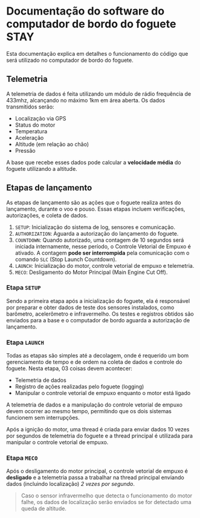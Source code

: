 # Documentação do software do computador de bordo do foguete STAY

Esta documentação explica em detalhes o funcionamento do código que será utilizado no computador de bordo do foguete.

## Telemetria

A telemetria de dados é feita utilizando um módulo de rádio frequência de 433mhz, alcançando no máximo 1km em área aberta. Os dados transmitidos serão:

- Localização via GPS
- Status do motor
- Temperatura
- Aceleração
- Altitude (em relação ao chão)
- Pressão

A base que recebe esses dados pode calcular a **velocidade média** do foguete utilizando a altitude.

## Etapas de lançamento

As etapas de lançamento são as ações que o foguete realiza antes do lançamento, durante o voo e pouso. Essas etapas incluem verificações, autorizações, e coleta de dados.

1. `SETUP`: Inicialização do sistema de log, sensores e comunicação.
2. `AUTHORIZATION`: Aguarda a autorização do lançamento do foguete.
3. `COUNTDOWN`: Quando autorizado, uma contagem de 10 segundos será iniciada internamente, nesse período, o Controle Vetorial de Empuxo é ativado. A contagem **pode ser interrompida** pela comunicação com o comando `SLC` (Stop Launch Countdown).
4. `LAUNCH`: Inicialização do motor, controle vetorial de empuxo e telemetria.
5. `MECO`: Desligamento do Motor Principal (Main Engine Cut Off).

### Etapa `SETUP`

Sendo a primeira etapa após a inicialização do foguete, ela é responsável por preparar e obter dados de teste dos sensores instalados, como barômetro, acelerômetro e infravermelho. Os testes e registros obtidos são enviados para a base e o computador de bordo aguarda a autorização de lançamento.

### Etapa `LAUNCH`

Todas as etapas são simples até a decolagem, onde é requerido um bom gerenciamento de tempo e de ordem na coleta de dados e controle do foguete. Nesta etapa, 03 coisas devem acontecer:

- Telemetria de dados
- Registro de ações realizadas pelo foguete (logging)
- Manipular o controle vetorial de empuxo enquanto o motor está ligado

A telemetria de dados e a manipulação do controle vetorial de empuxo devem ocorrer ao mesmo tempo, permitindo que os dois sistemas funcionem sem interrupções.

Após a ignição do motor, uma thread é criada para enviar dados 10 vezes por segundos de telemetria do foguete e a thread principal é utilizada para manipular o controle vetorial de empuxo.

### Etapa `MECO`

Após o desligamento do motor principal, o controle vetorial de empuxo é **desligado** e a telemetria passa a trabalhar na thread principal enviando dados (incluindo localização) *2 vezes por segundo*.

> Caso o sensor infravermelho que detecta o funcionamento do motor falhe, os dados de localização serão enviados se for detectado uma queda de altitude.